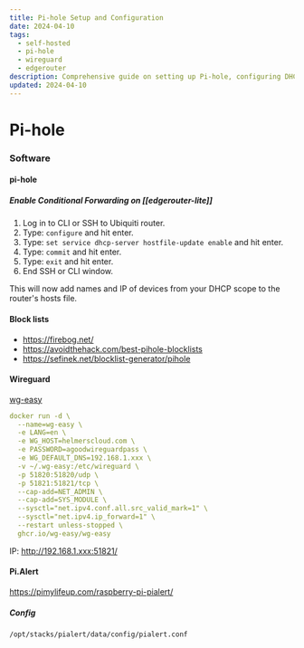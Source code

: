 ```yaml
---
title: Pi-hole Setup and Configuration
date: 2024-04-10
tags:
  - self-hosted
  - pi-hole
  - wireguard
  - edgerouter
description: Comprehensive guide on setting up Pi-hole, configuring DHCP with EdgeRouter Lite, integrating Wireguard for secure VPN access, and monitoring with Pi.Alert.
updated: 2024-04-10
---
```

# Pi-hole

### Software

#### pi-hole

##### Enable Conditional Forwarding on [[edgerouter-lite]]

1. Log in to CLI or SSH to Ubiquiti router.
2. Type: `configure` and hit enter.
3. Type: `set service dhcp-server hostfile-update enable` and hit enter.
4. Type: `commit` and hit enter.
5. Type: `exit` and hit enter.
6. End SSH or CLI window.

This will now add names and IP of devices from your DHCP scope to the router's hosts file.

#### Block lists

- https://firebog.net/
- https://avoidthehack.com/best-pihole-blocklists
- https://sefinek.net/blocklist-generator/pihole

#### Wireguard

[wg-easy](https://github.com/wg-easy/)

```yaml
docker run -d \
  --name=wg-easy \
  -e LANG=en \
  -e WG_HOST=helmerscloud.com \
  -e PASSWORD=agoodwireguardpass \
  -e WG_DEFAULT_DNS=192.168.1.xxx \
  -v ~/.wg-easy:/etc/wireguard \
  -p 51820:51820/udp \
  -p 51821:51821/tcp \
  --cap-add=NET_ADMIN \
  --cap-add=SYS_MODULE \
  --sysctl="net.ipv4.conf.all.src_valid_mark=1" \
  --sysctl="net.ipv4.ip_forward=1" \
  --restart unless-stopped \
  ghcr.io/wg-easy/wg-easy
```

IP: http://192.168.1.xxx:51821/

#### Pi.Alert

https://pimylifeup.com/raspberry-pi-pialert/

##### Config

```bash
/opt/stacks/pialert/data/config/pialert.conf
```
